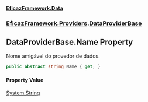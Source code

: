 #### [EficazFramework.Data](EficazFrameworkData.md 'EficazFramework Data')
### [EficazFramework.Providers](EficazFrameworkData.md#EficazFramework.Providers 'EficazFramework.Providers').[DataProviderBase](EficazFramework.Providers/DataProviderBase.md 'EficazFramework.Providers.DataProviderBase')

## DataProviderBase.Name Property

Nome amigável do provedor de dados.

```csharp
public abstract string Name { get; }
```

#### Property Value
[System.String](https://docs.microsoft.com/en-us/dotnet/api/System.String 'System.String')